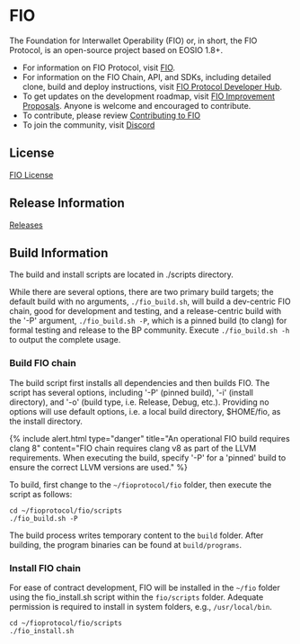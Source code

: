 # FIO
The Foundation for Interwallet Operability (FIO) or, in short, the FIO Protocol, is an open-source project based on EOSIO 1.8+.

* For information on FIO Protocol, visit [FIO](https://fio.net).
* For information on the FIO Chain, API, and SDKs, including detailed clone, build and deploy instructions, visit [FIO Protocol Developer Hub](https://dev.fio.net).
* To get updates on the development roadmap, visit [FIO Improvement Proposals](https://github.com/fioprotocol/fips). Anyone is welcome and encouraged to contribute.
* To contribute, please review [Contributing to FIO](CONTRIBUTING.md)
* To join the community, visit [Discord](https://discord.com/invite/pHBmJCc)

## License
[FIO License](./LICENSE)

## Release Information
[Releases](https://github.com/fioprotocol/fio/releases)

## Build Information
The build and install scripts are located in ./scripts directory.

While there are several options, there are two primary build targets; the default build with no arguments, `./fio_build.sh`, will build a dev-centric FIO chain, good for development and testing, and a release-centric build with the '-P' argument, `./fio_build.sh -P`, which is a pinned build (to clang) for formal testing and release to the BP community. Execute `./fio_build.sh -h` to output the complete usage.

### Build FIO chain
The build script first installs all dependencies and then builds FIO. The script has several options, including '-P' (pinned build), '-i' (install directory), and '-o' (build type, i.e. Release, Debug, etc.). Providing no options will use default options, i.e. a local build directory, $HOME/fio, as the install directory.

{% include alert.html type="danger" title="An operational FIO build requires clang 8" content="FIO chain requires clang v8 as part of the LLVM requirements. When executing the build, specify '-P' for a 'pinned' build to ensure the correct LLVM versions are used." %}

To build, first change to the `~/fioprotocol/fio` folder, then execute the script as follows:

```shell
cd ~/fioprotocol/fio/scripts
./fio_build.sh -P
```

The build process writes temporary content to the `build` folder. After building, the program binaries can be found at `build/programs`.

### Install FIO chain
For ease of contract development, FIO will be installed in the `~/fio` folder using the fio_install.sh script within the `fio/scripts` folder. Adequate permission is required to install in system folders, e.g., `/usr/local/bin`.

```shell
cd ~/fioprotocol/fio/scripts
./fio_install.sh
```

